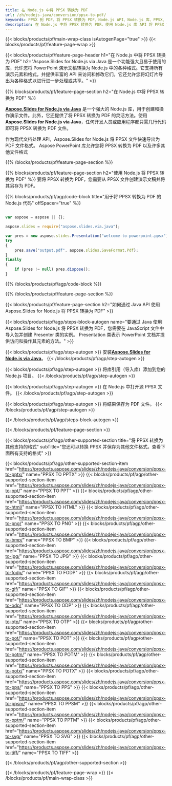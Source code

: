 ```yaml
---
title: 在 Node.js 中将 PPSX 转换为 PDF
url: /zh/nodejs-java/conversion/ppsx-to-pdf/
keywords: PPSX 到 PDF、将 PPSX 转换为 PDF、Node.js API、Node.js 库、PPSX、PDF
description: 在 Node.js 中将 PPSX 转换为 PDF。使用 Node.js 库 API 将 PPSX 文件转换为 PDF
---
```


{{< blocks/products/pf/main-wrap-class isAutogenPage="true" >}}
{{< blocks/products/pf/feature-page-wrap >}}

{{< blocks/products/pf/feature-page-header h1="在 Node.js 中将 PPSX 转换为 PDF" h2="Aspose.Slides for Node.js via Java 是一个功能强大且易于使用的库，允许您将 PowerPoint 演示文稿转换为 Node.js 中的各种格式。它支持所有演示元素和格式，并提供丰富的 API 来访问和修改它们。它还允许您将幻灯片导出为各种格式以进行进一步处理或共享。" >}}

{{% blocks/products/pf/feature-page-section h2="在 Node.js 中将 PPSX 转换为 PDF" %}}

[**Aspose.Slides for Node.js via Java**](https://products.aspose.com/slides/zh/nodejs-java/) 是一个强大的 Node.js 库，用于创建和操作演示文件。此外，它还提供了将 PPSX 转换为 PDF 的灵活方法。使用 **Aspose.Slides for Node.js via Java**，任何开发人员或应用程序都只需几行代码即可将 PPSX 转换为 PDF 文件。

作为现代文档处理 API，Aspose.Slides for Node.js 将 PPSX 文件快速导出为 PDF 文件格式。 Aspose PowerPoint 库允许您将 PPSX 转换为 PDF 以及许多其他文件格式

{{% /blocks/products/pf/feature-page-section %}}

{{% blocks/products/pf/feature-page-section  h2="使用 Node.js 将 PPSX 转换为 PDF" %}}
要将 PPSX 转换为 PDF，您需要从 PPSX 文件创建演示文稿并将其另存为 PDF。

{{% blocks/products/pf/agp/code-block title="用于将 PPSX 转换为 PDF 的 Node.js 代码" offSpacer="true" %}}

```javascript

var aspose = aspose || {};

aspose.slides = require("aspose.slides.via.java");

var pres = new aspose.slides.Presentation("welcome-to-powerpoint.ppsx");
try
{
    pres.save("output.pdf", aspose.slides.SaveFormat.Pdf);
}
finally
{
    if (pres != null) pres.dispose();
}
```


{{% /blocks/products/pf/agp/code-block %}}

{{% /blocks/products/pf/feature-page-section %}}

{{< blocks/products/pf/feature-page-section  h2="如何通过 Java API 使用 Aspose.Slides for Node.js 将 PPSX 转换为 PDF" >}}

{{< blocks/products/pf/agp/steps-block-autogen name="要通过 Java 使用 Aspose.Slides for Node.js 将 PPSX 转换为 PDF，您需要在 JavaScript 文件中导入包并创建 Presenter 类的实例。 Presentation 类表示 PowerPoint 文档并提供访问和操作其元素的方法。" >}}

{{< blocks/products/pf/agp/step-autogen >}}
安装[**Aspose.Slides for Node.js via Java**](https://products.aspose.com/slides/zh/nodejs-java/)。
{{< /blocks/products/pf/agp/step-autogen >}}

{{< blocks/products/pf/agp/step-autogen >}}
将库引用（导入库）添加到您的 Node.js 项目。
{{< /blocks/products/pf/agp/step-autogen >}}

{{< blocks/products/pf/agp/step-autogen >}}
在 Node.js 中打开源 PPSX 文件。
{{< /blocks/products/pf/agp/step-autogen >}}

{{< blocks/products/pf/agp/step-autogen >}}
将结果保存为 PDF 文件。
{{< /blocks/products/pf/agp/step-autogen >}}

{{< /blocks/products/pf/agp/steps-block-autogen >}}

{{< /blocks/products/pf/feature-page-section >}}

{{< blocks/products/pf/agp/other-supported-section title="将 PPSX 转换为其他支持的格式" subTitle="您还可以转换 PPSX 并保存为其他文件格式。查看下面所有支持的格式" >}}

{{< blocks/products/pf/agp/other-supported-section-item href="https://products.aspose.com/slides/zh/nodejs-java/conversion/ppsx-to-pptx/" name="PPSX TO PPTX" >}}
{{< blocks/products/pf/agp/other-supported-section-item href="https://products.aspose.com/slides/zh/nodejs-java/conversion/ppsx-to-ppt/" name="PPSX TO PPT" >}}
{{< blocks/products/pf/agp/other-supported-section-item href="https://products.aspose.com/slides/zh/nodejs-java/conversion/ppsx-to-html/" name="PPSX TO HTML" >}}
{{< blocks/products/pf/agp/other-supported-section-item href="https://products.aspose.com/slides/zh/nodejs-java/conversion/ppsx-to-png/" name="PPSX TO PNG" >}}
{{< blocks/products/pf/agp/other-supported-section-item href="https://products.aspose.com/slides/zh/nodejs-java/conversion/ppsx-to-bmp/" name="PPSX TO BMP" >}}
{{< blocks/products/pf/agp/other-supported-section-item href="https://products.aspose.com/slides/zh/nodejs-java/conversion/ppsx-to-jpg/" name="PPSX TO JPG" >}}
{{< blocks/products/pf/agp/other-supported-section-item href="https://products.aspose.com/slides/zh/nodejs-java/conversion/ppsx-to-fodp/" name="PPSX TO FODP" >}}
{{< blocks/products/pf/agp/other-supported-section-item href="https://products.aspose.com/slides/zh/nodejs-java/conversion/ppsx-to-gif/" name="PPSX TO GIF" >}}
{{< blocks/products/pf/agp/other-supported-section-item href="https://products.aspose.com/slides/zh/nodejs-java/conversion/ppsx-to-odp/" name="PPSX TO ODP" >}}
{{< blocks/products/pf/agp/other-supported-section-item href="https://products.aspose.com/slides/zh/nodejs-java/conversion/ppsx-to-otp/" name="PPSX TO OTP" >}}
{{< blocks/products/pf/agp/other-supported-section-item href="https://products.aspose.com/slides/zh/nodejs-java/conversion/ppsx-to-pot/" name="PPSX TO POT" >}}
{{< blocks/products/pf/agp/other-supported-section-item href="https://products.aspose.com/slides/zh/nodejs-java/conversion/ppsx-to-potm/" name="PPSX TO POTM" >}}
{{< blocks/products/pf/agp/other-supported-section-item href="https://products.aspose.com/slides/zh/nodejs-java/conversion/ppsx-to-potx/" name="PPSX TO POTX" >}}
{{< blocks/products/pf/agp/other-supported-section-item href="https://products.aspose.com/slides/zh/nodejs-java/conversion/ppsx-to-pps/" name="PPSX TO PPS" >}}
{{< blocks/products/pf/agp/other-supported-section-item href="https://products.aspose.com/slides/zh/nodejs-java/conversion/ppsx-to-ppsm/" name="PPSX TO PPSM" >}}
{{< blocks/products/pf/agp/other-supported-section-item href="https://products.aspose.com/slides/zh/nodejs-java/conversion/ppsx-to-pptm/" name="PPSX TO PPTM" >}}
{{< blocks/products/pf/agp/other-supported-section-item href="https://products.aspose.com/slides/zh/nodejs-java/conversion/ppsx-to-svg/" name="PPSX TO SVG" >}}
{{< blocks/products/pf/agp/other-supported-section-item href="https://products.aspose.com/slides/zh/nodejs-java/conversion/ppsx-to-tiff/" name="PPSX TO TIFF" >}}


{{< /blocks/products/pf/agp/other-supported-section >}}

{{< /blocks/products/pf/feature-page-wrap >}}
{{< /blocks/products/pf/main-wrap-class >}}